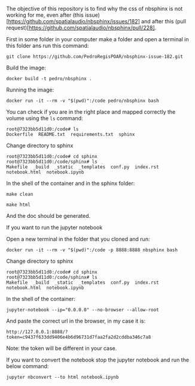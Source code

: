 

The objective of this repository is to find why the css of nbsphinx is not working
for me, even after (this issue)[https://github.com/spatialaudio/nbsphinx/issues/182]
and after this (pull request)[https://github.com/spatialaudio/nbsphinx/pull/228].


First in some folder in your computer make a folder and open a terminal in this
folder ans run this command:

```
git clone https://github.com/PedroRegisPOAR/nbsphinx-issue-182.git
```

Build the image:

```
docker build -t pedro/nbsphinx .
```

Running the image:

```
docker run -it --rm -v "$(pwd)":/code pedro/nbsphinx bash
```

You can check if you are in the right place and mapped correctly the volume using
the `ls` command:

```
root@7323bb5d11d0:/code# ls
Dockerfile  README.txt	requirements.txt  sphinx
```

Change directory to sphinx
```
root@7323bb5d11d0:/code# cd sphinx
root@7323bb5d11d0:/code/sphinx# ls
Makefile  _build  _static  _templates  conf.py	index.rst  notebook.html  notebook.ipynb
```

In the shell of the container and in the sphinx folder:

```
make clean
```

```
make html
```
And the doc should be generated.


If you want to run the jupyter notebook

Open a new terminal in the folder that you cloned and run:

```
docker run -it --rm -v "$(pwd)":/code -p 8888:8888 nbsphinx bash
```

Change directory to sphinx
```
root@7323bb5d11d0:/code# cd sphinx
root@7323bb5d11d0:/code/sphinx# ls
Makefile  _build  _static  _templates  conf.py	index.rst  notebook.html  notebook.ipynb
```

In the shell of the container:

```
jupyter-notebook --ip="0.0.0.0" --no-browser --allow-root
```

And paste the correct url in the browser, in my case it is:
```
http://127.0.0.1:8888/?token=c9437f633dd9406e4b6d96731d7faa2fa2d2cddba346c7a8
```
Note: the token will be different in your case.

If you want to convert the notebook stop the jupyter notebook and run the below
command:

```
jupyter nbconvert --to html notebook.ipynb
```

